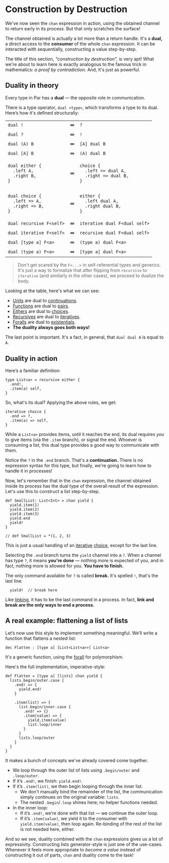 # Construction by Destruction

We've now seen the `chan` expression in action, using the obtained channel to return early
in its process. But that only scratches the surface!

The channel obtained is actually a lot more than a return handle. It's a **dual,** a direct
access to the **consumer** of the whole `chan` expression. It can be interacted with
sequentially, constructing a value step-by-step.

The title of this section, _"construction by destruction",_ is very apt! What we're about to
learn here is exactly analogous to the famous trick in mathematics: _a proof by contradiction._
And, it's just as powerful.

## Duality in theory

Every type in Par has a **dual** — the opposite role in communication.

There is a type operator, `dual <type>`, which transforms a type to its dual. Here’s how
it's defined structurally:

<table>

<tr/>
<tr>
<td><code class="language-par">dual !</code></td>
<td><strong>＝</strong></td>
<td><code class="language-par">&#63;</code></td>
</tr>

<tr/>
<tr>
<td><code class="language-par">dual &#63;</code></td>
<td><strong>＝</strong></td>
<td><code class="language-par">!</code></td>
</tr>

<tr/>
<tr>
<td><code class="language-par">dual (A) B</code></td>
<td><strong>＝</strong></td>
<td><code class="language-par">[A] dual B</code></td>
</tr>

<tr/>
<tr>
<td><code class="language-par">dual [A] B</code></td>
<td><strong>＝</strong></td>
<td><code class="language-par">(A) dual B</code></td>
</tr>

<tr/>
<tr>
<td><pre><code class="language-par">dual either {
  .left A,
  .right B,
}</code></pre></td>
<td><strong>＝</strong></td>
<td><pre><code class="language-par">choice {
  .left => dual A,
  .right => dual B,
}</code></pre></td>
</tr>

<tr/>
<tr>
<td><pre><code class="language-par">dual choice {
  .left => A,
  .right => B,
}</code></pre></td>
<td><strong>＝</strong></td>
<td><pre><code class="language-par">either {
  .left dual A,
  .right dual B,
}</code></pre></td>
</tr>

<tr/>
<tr>
<td><code class="language-par">dual recursive F&lt;self&gt;</code></td>
<td><strong>＝</strong></td>
<td><code class="language-par">iterative dual F&lt;dual self&gt;</code></td>
</tr>

<tr/>
<tr>
<td><code class="language-par">dual iterative F&lt;self&gt;</code></td>
<td><strong>＝</strong></td>
<td><code class="language-par">recursive dual F&lt;dual self&gt;</code></td>
</tr>

<tr/>
<tr>
<td><code class="language-par">dual [type a] F&lt;a&gt;</code></td>
<td><strong>＝</strong></td>
<td><code class="language-par">(type a) dual F&lt;a&gt;</code></td>
</tr>

<tr/>
<tr>
<td><code class="language-par">dual (type a) F&lt;a&gt;</code></td>
<td><strong>＝</strong></td>
<td><code class="language-par">[type a] dual F&lt;a&gt;</code></td>
</tr>

</table>

> Don't get scared by the `F<...>` in self-referential types and generics. It's just a way to
> formalize that after flipping from `recursive` to `iterative` (and similarly in the other cases),
> we proceed to dualize the body.

Looking at the table, here's what we can see:
- [Units](../types/unit.md) are dual to [continuations](../types/continuation.md).
- [Functions](../types/function.md) are dual to [pairs](../types/pair.md).
- [Eithers](../types/either.md) are dual to [choices](../types/choice.md).
- [Recursives](../types/recursive.md) are dual to [iteratives](../types/iterative.md).
- [Foralls](../types/forall.md) are dual to [existentials](../types/exists.md).
- **The duality always goes both ways!**

The last point is important. It's a fact, in general, that `dual dual A` is equal to `A`.

## Duality in action

Here’s a familiar definition:

```par
type List<a> = recursive either {
  .end!,
  .item(a) self,
}
```

So, what's its dual? Applying the above rules, we get:

```par
iterative choice {
  .end => ?,
  .item(a) => self,
}
```

While a `List<a>` provides items, until it reaches the end, its dual requires _you_ to
give items (via the `.item` branch), or signal the end. Whoever is consuming a list,
this dual type provides a good way to communicate with them.

Notice the `?` in the `.end` branch. That's a **continuation.** There is no expression syntax for
this type, but finally, we're going to learn how to handle it in processes!

Now, let's remember that in the `chan` expression, the channel obtained inside its process
has the dual type of the overall result of the expression. Let's use this to construct a list
step-by-step.

```par
def SmallList: List<Int> = chan yield {
  yield.item(1)
  yield.item(2)
  yield.item(3)
  yield.end
  yield!
}

// def SmallList = *(1, 2, 3)
```

This is just a usual handling of an [iterative](../types/iterative.md)
[choice](../types/choice.md), except for the last line.

Selecting the `.end` branch turns the `yield` channel into a `?`. When a channel has type `?`,
it means **you're done** — nothing more is expected of you, and in fact, nothing more is
allowed for you. **You have to finish.**

The only command available for `?` is called **break.** It's spelled `!`, that's the last line:

```par
  yield!  // break here
```

Like [linking](./chan_expression.md#linking--the--command), it has to be the last command in
a process. In fact, **link and break are the only ways to end a process.**

## A real example: flattening a list of lists

Let’s now use this style to implement something meaningful. We’ll write a function that flattens
a nested list:

```par
dec Flatten : [type a] [List<List<a>>] List<a>
```

It's a generic function, using the [forall](../types/forall.md) for polymorphism.

Here's the full implementation, imperative-style:

```par
def Flatten = [type a] [lists] chan yield {
  lists.begin/outer.case {
    .end! => {
      yield.end!
    }

    .item(list) => {
      list.begin/inner.case {
        .end! => {}
        .item(value) => {
          yield.item(value)
          list.loop/inner
        }
      }
      lists.loop/outer
    }
  }
}
```

It makes a bunch of concepts we've already covered come together.

- We loop through the outer list of lists using `.begin/outer` and `.loop/outer`.
- If it’s `.end!`, we finish: `yield.end!`.
- If it’s `.item(list)`, we then begin looping through the inner list.
  - We don't manually bind the remainder of the list, the communication simply continues on
    the original variable: `lists`.
  - The nested `.begin`/`.loop` shines here; no helper functions needed.
- In the inner loop:
  - If it’s `.end!`, we’re done with that list — we continue the outer loop.
  - If it’s `.item(value)`, we yield it to the consumer with `yield.item(value)`, then loop again.
    Re-binding of the rest of the list is not needed here, either.

And so we see, duality combined with the `chan` expressions gives us a lot of expressivity.
Constructing lists generator-style is just one of the use-cases. Whenever it feels more
appropriate to _become a value_ instead of constructing it out of parts, `chan` and duality
come to the task!
